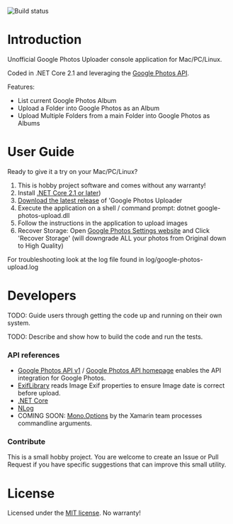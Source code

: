 ![Build status](https://runerasmussen.visualstudio.com/google-photos-upload/_apis/build/status/google-photos-upload-CI)

# Introduction 
Unofficial Google Photos Uploader console application for Mac/PC/Linux.

Coded in .NET Core 2.1 and leveraging the [Google Photos API](https://developers.google.com/photos/).

Features:
* List current Google Photos Album
* Upload a Folder into Google Photos as an Album
* Upload Multiple Folders from a main Folder into Google Photos as Albums


# User Guide
Ready to give it a try on your Mac/PC/Linux?
1. This is hobby project software and comes without any warranty!
2. Install [.NET Core 2.1 or later](https://www.microsoft.com/net/download))
3. [Download the latest release](https://github.com/runerasmussen/google-photos-upload/releases/latest) of 'Google Photos Uploader
4. Execute the application on a shell / command prompt: dotnet google-photos-upload.dll
5. Follow the instructions in the application to upload images
6. Recover Storage: Open [Google Photos Settings website](https://photos.google.com/settings)
and Click 'Recover Storage' (will downgrade ALL your photos from Original down to High Quality)

For troubleshooting look at the log file found in log/google-photos-upload.log


# Developers
TODO: Guide users through getting the code up and running on their own system.

TODO: Describe and show how to build the code and run the tests.


### API references
* [Google Photos API v1](https://www.nuget.org/packages/Google.Apis.PhotosLibrary.v1/) / [Google Photos API homepage](https://developers.google.com/photos/) enables the API integration for Google Photos.
* [ExifLibrary](https://github.com/devedse/exiflibrary) reads Image Exif properties to ensure Image date is correct before upload.
* [.NET Core](https://dot.net)
* [NLog](https://nlog-project.org/)
* COMING SOON: [Mono.Options](https://github.com/xamarin/XamarinComponents/tree/master/XPlat/Mono.Options) by the Xamarin team processes commandline arguments.


### Contribute
This is a small hobby project. 
You are welcome to create an Issue or Pull Request if you have specific suggestions that can improve this small utility. 


# License
Licensed under the [MIT license](LICENSE.md). No warranty!
